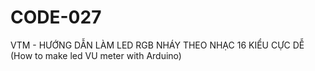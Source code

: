 # CODE-027
VTM - HƯỚNG DẪN LÀM LED RGB NHÁY THEO NHẠC 16 KIỂU CỰC DỄ (How to make led VU meter with Arduino)
